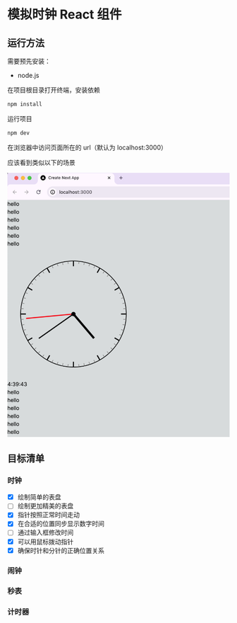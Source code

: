 # 模拟时钟 React 组件

## 运行方法

需要预先安装：

* node.js

在项目根目录打开终端，安装依赖

```sh
npm install
```

运行项目

```sh
npm dev
```

在浏览器中访问页面所在的 url（默认为 localhost:3000）

应该看到类似以下的场景

![](readme-assets/image.png)

## 目标清单

### 时钟

- [x] 绘制简单的表盘
- [ ] 绘制更加精美的表盘
- [x] 指针按照正常时间走动
- [x] 在合适的位置同步显示数字时间
- [ ] 通过输入框修改时间
- [x] 可以用鼠标拨动指针
- [x] 确保时针和分针的正确位置关系

### 闹钟

### 秒表

### 计时器